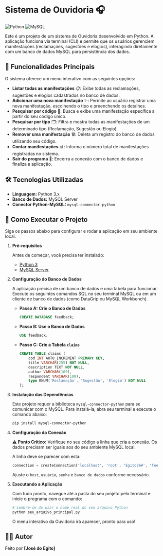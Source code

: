 # Sistema de Ouvidoria 🎧

![Python](https://img.shields.io/badge/Python-3776AB?style=for-the-badge&logo=python&logoColor=white)
![MySQL](https://img.shields.io/badge/MySQL-4479A1?style=for-the-badge&logo=mysql&logoColor=white)

Este é um projeto de um sistema de Ouvidoria desenvolvido em Python. A aplicação funciona via terminal (CLI) e permite que os usuários gerenciem manifestações (reclamações, sugestões e elogios), interagindo diretamente com um banco de dados MySQL para persistência dos dados.

## 🌟 Funcionalidades Principais

O sistema oferece um menu interativo com as seguintes opções:

* **Listar todas as manifestações** 📋: Exibe todas as reclamações, sugestões e elogios cadastrados no banco de dados.
* **Adicionar uma nova manifestação** ✨: Permite ao usuário registrar uma nova manifestação, escolhendo o tipo e preenchendo os detalhes.
* **Pesquisar por código** 🔎: Busca e exibe uma manifestação específica a partir do seu código único.
* **Pesquisar por tipo** 🗂️: Filtra e mostra todas as manifestações de um determinado tipo (Reclamação, Sugestão ou Elogio).
* **Remover uma manifestação** 🗑️: Deleta um registro do banco de dados utilizando seu código.
* **Contar manifestações** 📊: Informa o número total de manifestações registradas no sistema.
* **Sair do programa** 🚪: Encerra a conexão com o banco de dados e finaliza a aplicação.

## 🛠️ Tecnologias Utilizadas

* **Linguagem:** Python 3.x
* **Banco de Dados:** MySQL Server
* **Conector Python-MySQL:** `mysql-connector-python`

## 🚀 Como Executar o Projeto

Siga os passos abaixo para configurar e rodar a aplicação em seu ambiente local.

1.  **Pré-requisitos**

    Antes de começar, você precisa ter instalado:
    * [Python 3](https://www.python.org/downloads/)
    * [MySQL Server](https://dev.mysql.com/downloads/mysql/)

2.  **Configuração do Banco de Dados**

    A aplicação precisa de um banco de dados e uma tabela para funcionar. Execute os seguintes comandos SQL no seu terminal MySQL ou em um cliente de banco de dados (como DataGrip ou MySQL Workbench).

    * **Passo A: Crie o Banco de Dados**
        ```sql
        CREATE DATABASE feedback;
        ```
    * **Passo B: Use o Banco de Dados**
        ```sql
        USE feedback;
        ```
    * **Passo C: Crie a Tabela `claims`**
        ```sql
        CREATE TABLE claims (
            cod INT AUTO_INCREMENT PRIMARY KEY,
            title VARCHAR(255) NOT NULL,
            description TEXT NOT NULL,
            author VARCHAR(100),
            respondent VARCHAR(100),
            type ENUM('Reclamação', 'Sugestão', 'Elogio') NOT NULL
        );
        ```

3.  **Instalação das Dependências**

    Este projeto requer a biblioteca `mysql-connector-python` para se comunicar com o MySQL. Para instalá-la, abra seu terminal e execute o comando abaixo:
    ```bash
    pip install mysql-connector-python
    ```

4.  **Configuração da Conexão**

    ⚠️ **Ponto Crítico:** Verifique no seu código a linha que cria a conexão. Os dados precisam ser iguais aos do seu ambiente MySQL local.

    A linha deve se parecer com esta:
    ```python
    connection = createConnection('localhost', 'root', 'Egito76#', 'feedback')
    ```
    Ajuste o `host`, `usuário`, `senha` e `banco de dados` conforme necessário.

5.  **Executando a Aplicação**

    Com tudo pronto, navegue até a pasta do seu projeto pelo terminal e inicie o programa com o comando:
    ```bash
    # Lembre-se de usar o nome real do seu arquivo Python
    python seu_arquivo_principal.py
    ```
    O menu interativo da Ouvidoria irá aparecer, pronto para uso!

## 👨‍💻 Autor

Feito por **[José do Egito]**

